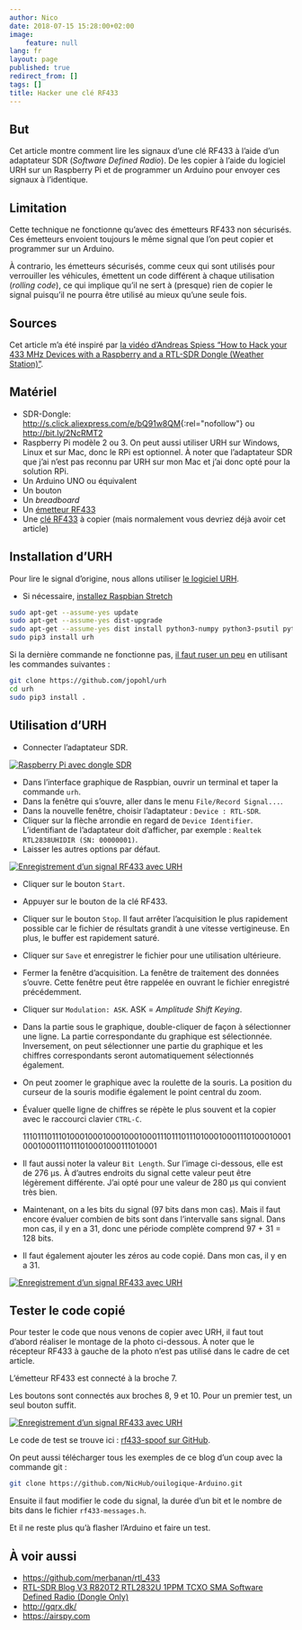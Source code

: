 ```yaml
---
author: Nico
date: 2018-07-15 15:28:00+02:00
image:
    feature: null
lang: fr
layout: page
published: true
redirect_from: []
tags: []
title: Hacker une clé RF433
---
```


## But

Cet article montre comment lire les signaux d’une clé RF433 à l’aide d’un adaptateur SDR (_Software Defined Radio_). De les copier à l’aide du logiciel URH sur un Raspberry Pi et de programmer un Arduino pour envoyer ces signaux à l’identique.

## Limitation

Cette technique ne fonctionne qu’avec des émetteurs RF433 non sécurisés. Ces émetteurs envoient toujours le même signal que l’on peut copier et programmer sur un Arduino.

À contrario, les émetteurs sécurisés, comme ceux qui sont utilisés pour verrouiller les véhicules, émettent un code différent à chaque utilisation (_rolling code_), ce qui implique qu’il ne sert à (presque) rien de copier le signal puisqu’il ne pourra être utilisé au mieux qu’une seule fois.

## Sources

Cet article m’a été inspiré par [la vidéo d’Andreas Spiess “How to Hack your 433 MHz Devices with a Raspberry and a RTL-SDR Dongle (Weather Station)”][video andreas].

## Matériel

-   SDR-Dongle: <http://s.click.aliexpress.com/e/bQ91w8QM>{:rel="nofollow"} ou <http://bit.ly/2NcRMT2>
-   Raspberry Pi modèle 2 ou 3. On peut aussi utiliser URH sur Windows, Linux et sur Mac, donc le RPi est optionnel. À noter que l’adaptateur SDR que j’ai n’est pas reconnu par URH sur mon Mac et j’ai donc opté pour la solution RPi.
-   Un Arduino UNO ou équivalent
-   Un bouton
-   Un _breadboard_
-   Un [émetteur RF433][émetteur rf433]
-   Une [clé RF433][clé rf433] à copier (mais normalement vous devriez déjà avoir cet article)

## Installation d’URH

Pour lire le signal d’origine, nous allons utiliser [le logiciel URH][urh github].

-   Si nécessaire, [installez Raspbian Stretch][installer raspbian stretch]

```bash
sudo apt-get --assume-yes update
sudo apt-get --assume-yes dist-upgrade
sudo apt-get --assume-yes dist install python3-numpy python3-psutil python3-zmq python3-pyqt5 g++ libpython3-dev python3-pip cython3
sudo pip3 install urh
```

Si la dernière commande ne fonctionne pas, [il faut ruser un peu][truc install urh] en utilisant les commandes suivantes :

```bash
git clone https://github.com/jopohl/urh
cd urh
sudo pip3 install .
```

## Utilisation d’URH

-   Connecter l’adaptateur SDR.

[![Raspberry Pi avec dongle SDR][img_1]][img_1]

-   Dans l’interface graphique de Raspbian, ouvrir un terminal et taper la commande `urh`.
-   Dans la fenêtre qui s’ouvre, aller dans le menu `File/Record Signal...`.
-   Dans la nouvelle fenêtre, choisir l’adaptateur : `Device : RTL-SDR`.
-   Cliquer sur la flèche arrondie en regard de `Device Identifier`. L’identifiant de l’adaptateur doit d’afficher, par exemple : `Realtek RTL2838UHIDIR (SN: 00000001)`.
-   Laisser les autres options par défaut.

[![Enregistrement d’un signal RF433 avec URH][img_2]][img_2]

-   Cliquer sur le bouton `Start`.
-   Appuyer sur le bouton de la clé RF433.
-   Cliquer sur le bouton `Stop`. Il faut arrêter l’acquisition le plus rapidement possible car le fichier de résultats grandit à une vitesse vertigineuse. En plus, le buffer est rapidement saturé.
-   Cliquer sur `Save` et enregistrer le fichier pour une utilisation ultérieure.
-   Fermer la fenêtre d’acquisition. La fenêtre de traitement des données s’ouvre. Cette fenêtre peut être rappelée en ouvrant le fichier enregistré précédemment.
-   Cliquer sur `Modulation: ASK`. ASK = _Amplitude Shift Keying_.
-   Dans la partie sous le graphique, double-cliquer de façon à sélectionner une ligne. La partie correspondante du graphique est sélectionnée. Inversement, on peut sélectionner une partie du graphique et les chiffres correspondants seront automatiquement sélectionnés également.
-   On peut zoomer le graphique avec la roulette de la souris. La position du curseur de la souris modifie également le point central du zoom.
-   Évaluer quelle ligne de chiffres se répète le plus souvent et la copier avec le raccourci clavier `CTRL-C`.

    1110111011101000100010001000100011101110111010001000111010001000100010001110111010001000111010001

-   Il faut aussi noter la valeur `Bit Length`. Sur l’image ci-dessous, elle est de 276 µs. À d’autres endroits du signal cette valeur peut être légèrement différente. J’ai opté pour une valeur de 280 µs qui convient très bien.
-   Maintenant, on a les bits du signal (97 bits dans mon cas). Mais il faut encore évaluer combien de bits sont dans l’intervalle sans signal. Dans mon cas, il y en a 31, donc une période complète comprend 97 + 31 = 128 bits.
-   Il faut également ajouter les zéros au code copié. Dans mon cas, il y en a 31.

[![Enregistrement d’un signal RF433 avec URH][img_3]][img_3]

## Tester le code copié

Pour tester le code que nous venons de copier avec URH, il faut tout d’abord réaliser le montage de la photo ci-dessous. À noter que le récepteur RF433 à gauche de la photo n’est pas utilisé dans le cadre de cet article.

L’émetteur RF433 est connecté à la broche 7.

Les boutons sont connectés aux broches 8, 9 et 10. Pour un premier test, un seul bouton suffit.

[![Enregistrement d’un signal RF433 avec URH][img_4]][img_4]

Le code de test se trouve ici : [rf433-spoof sur GitHub][rf433-spoof sur github].

On peut aussi télécharger tous les exemples de ce blog d’un coup avec la commande git :

```bash
git clone https://github.com/NicHub/ouilogique-Arduino.git
```

Ensuite il faut modifier le code du signal, la durée d’un bit et le nombre de bits dans le fichier `rf433-messages.h`.

Et il ne reste plus qu’à flasher l’Arduino et faire un test.

## À voir aussi

-   <https://github.com/merbanan/rtl_433>
-   [RTL-SDR Blog V3 R820T2 RTL2832U 1PPM TCXO SMA Software Defined Radio (Dongle Only)](https://www.rtl-sdr.com/buy-rtl-sdr-dvb-t-dongles/)
-   <http://gqrx.dk/>
-   <https://airspy.com>

[img_1]: ../../files/2018-07-15-hacker-une-cle-rf433/images/hacker-une-cle-rf433-001.jpg
[img_2]: ../../files/2018-07-15-hacker-une-cle-rf433/images/hacker-une-cle-rf433-002.jpg
[img_3]: ../../files/2018-07-15-hacker-une-cle-rf433/images/hacker-une-cle-rf433-003.jpg
[img_4]: ../../files/2018-07-15-hacker-une-cle-rf433/images/hacker-une-cle-rf433-004.jpg
[video andreas]: https://www.youtube.com/watch?v=L0fSEbGEY-Q
[urh github]: https://github.com/jopohl/urh
[installer raspbian stretch]: ../installer-raspberry-pi-os-sur-raspberry-pi-sans-clavier-ni-souris-ni-ecran/
[truc install urh]: https://github.com/jopohl/urh/issues/502
[rf433-spoof sur github]: https://github.com/NicHub/ouilogique-Arduino/tree/master/rf433-spoof
[émetteur rf433]: https://fr.aliexpress.com/item/1Lot-1-pair-2pcs-RF-wireless-receiver-module-transmitter-module-Ordinary-super-regeneration-315-433MHZ-DC5V/968306683.html
[clé rf433]: https://fr.aliexpress.com/item/Universal-2-Channels-Electric-Garage-Door-Cloning-Remote-Control-Key-Fob-433mhz/32816768549.html
